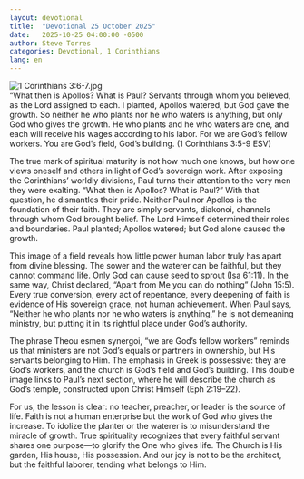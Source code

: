 ```yaml
---
layout: devotional
title:  "Devotional 25 October 2025"
date:   2025-10-25 04:00:00 -0500
author: Steve Torres
categories: Devotional, 1 Corinthians
lang: en
---
```

<img src="https://sitemedia.esteeb.com/file/esteebcomsitemedia/devotional_images/1-Corinthians/1Cor-3_6-7.jpg?raw=true" alt="1 Corinthians 3:6-7.jpg" style="max-width: 100%; height: auto;">

<div class="scripture">
  “What then is Apollos? What is Paul? Servants through whom you believed, as the Lord assigned to each. I planted, Apollos watered, but God gave the growth. So neither he who plants nor he who waters is anything, but only God who gives the growth. He who plants and he who waters are one, and each will receive his wages according to his labor. For we are God’s fellow workers. You are God’s field, God’s building. (1 Corinthians 3:5-9 ESV) 
</div>

The true mark of spiritual maturity is not how much one knows, but how one views oneself and others in light of God’s sovereign work. After exposing the Corinthians’ worldly divisions, Paul turns their attention to the very men they were exalting. “What then is Apollos? What is Paul?” With that question, he dismantles their pride. Neither Paul nor Apollos is the foundation of their faith. They are simply servants, diakonoi, channels through whom God brought belief. The Lord Himself determined their roles and boundaries. Paul planted; Apollos watered; but God alone caused the growth.

This image of a field reveals how little power human labor truly has apart from divine blessing. The sower and the waterer can be faithful, but they cannot command life. Only God can cause seed to sprout (Isa 61:11). In the same way, Christ declared, “Apart from Me you can do nothing” (John 15:5). Every true conversion, every act of repentance, every deepening of faith is evidence of His sovereign grace, not human achievement. When Paul says, “Neither he who plants nor he who waters is anything,” he is not demeaning ministry, but putting it in its rightful place under God’s authority.

The phrase Theou esmen synergoi, “we are God’s fellow workers” reminds us that ministers are not God’s equals or partners in ownership, but His servants belonging to Him. The emphasis in Greek is possessive: they are God’s workers, and the church is God’s field and God’s building. This double image links to Paul’s next section, where he will describe the church as God’s temple, constructed upon Christ Himself (Eph 2:19–22).

For us, the lesson is clear: no teacher, preacher, or leader is the source of life. Faith is not a human enterprise but the work of God who gives the increase. To idolize the planter or the waterer is to misunderstand the miracle of growth. True spirituality recognizes that every faithful servant shares one purpose—to glorify the One who gives life. The Church is His garden, His house, His possession. And our joy is not to be the architect, but the faithful laborer, tending what belongs to Him.
